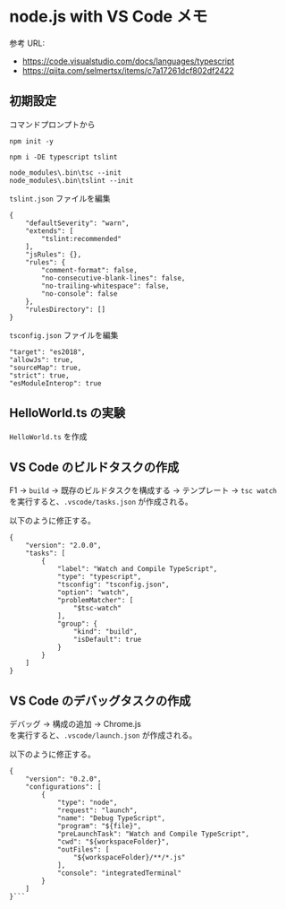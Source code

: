 ﻿# node.js with VS Code メモ

参考 URL:
* https://code.visualstudio.com/docs/languages/typescript
* https://qiita.com/selmertsx/items/c7a17261dcf802df2422

## 初期設定
コマンドプロンプトから
```
npm init -y

npm i -DE typescript tslint

node_modules\.bin\tsc --init
node_modules\.bin\tslint --init

```

`tslint.json` ファイルを編集
```
{
    "defaultSeverity": "warn",
    "extends": [
        "tslint:recommended"
    ],
    "jsRules": {},
    "rules": {
        "comment-format": false,
        "no-consecutive-blank-lines": false,
        "no-trailing-whitespace": false,
        "no-console": false
    },
    "rulesDirectory": []
}
```

`tsconfig.json` ファイルを編集
```
"target": "es2018",
"allowJs": true,
"sourceMap": true,
"strict": true,
"esModuleInterop": true
```

## HelloWorld.ts の実験
`HelloWorld.ts` を作成

## VS Code のビルドタスクの作成
F1 -> `build` -> 既存のビルドタスクを構成する -> テンプレート -> `tsc watch`   
を実行すると、`.vscode/tasks.json` が作成される。

以下のように修正する。
```
{
    "version": "2.0.0",
    "tasks": [
        {
            "label": "Watch and Compile TypeScript",
            "type": "typescript",
            "tsconfig": "tsconfig.json",
            "option": "watch",
            "problemMatcher": [
                "$tsc-watch"
            ],
            "group": {
                "kind": "build",
                "isDefault": true
            }
        }
    ]
}
```

## VS Code のデバッグタスクの作成
デバッグ -> 構成の追加 -> Chrome.js  
を実行すると、`.vscode/launch.json` が作成される。

以下のように修正する。
```
{
    "version": "0.2.0",
    "configurations": [
        {
            "type": "node",
            "request": "launch",
            "name": "Debug TypeScript",
            "program": "${file}",
            "preLaunchTask": "Watch and Compile TypeScript",
            "cwd": "${workspaceFolder}",
            "outFiles": [
                "${workspaceFolder}/**/*.js"
            ],
            "console": "integratedTerminal"
        }
    ]
}```


